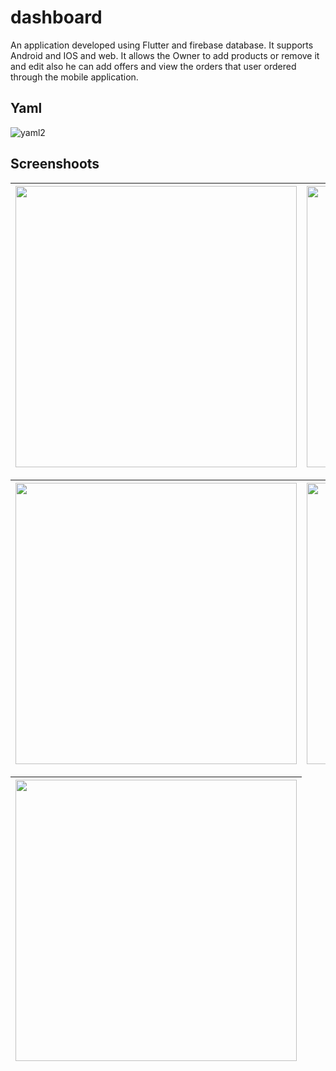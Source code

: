 # dashboard

An application developed using Flutter and firebase database. It supports Android and IOS and web. It allows the Owner to add products or remove it and edit also he can add offers and view the orders that user ordered through the mobile application.

## Yaml

![yaml2](https://github.com/Mohamedihab29592/dashboard-ecommerce/assets/64233832/d68eebe8-114f-48fb-bf53-480053ce06d6)


## Screenshoots


|<img src="https://github.com/Mohamedihab29592/dashboard-ecommerce/assets/64233832/035f2776-2a74-4239-a5f9-303dceb556cd.jpg" width="450"> | <img src="https://github.com/Mohamedihab29592/dashboard-ecommerce/assets/64233832/4cdf78c7-f9de-4731-838f-542c7bb1d603.jpeg" width="450">| 
--- |---|

|<img src="https://github.com/Mohamedihab29592/dashboard-ecommerce/assets/64233832/8eec2e11-7f52-42dc-80e3-1ef2bb94cfdf.jpeg" width="450"> | <img src="https://github.com/Mohamedihab29592/dashboard-ecommerce/assets/64233832/8f2fdc03-daca-46dd-ac96-bc0b859a2087.jpeg" width="450">|
--- |---|

<img src="https://github.com/Mohamedihab29592/dashboard-ecommerce/assets/64233832/904027fc-c107-4199-852a-f24ccfd835e9.jpeg" width="450">|
--- |


